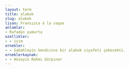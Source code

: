 ```yaml
---
layout: term
title: alakok
slug: alakok
lisan: Fransızca à la coque
anlamlar:
- Rafadan yumurta
ozellikler:
- - isim
ornekler:
- - Sabahleyin kendisine bir alakok ziyafeti çekecekti.
orneklerkaynak:
- - Hüseyin Rahmi Gürpınar
---
```

